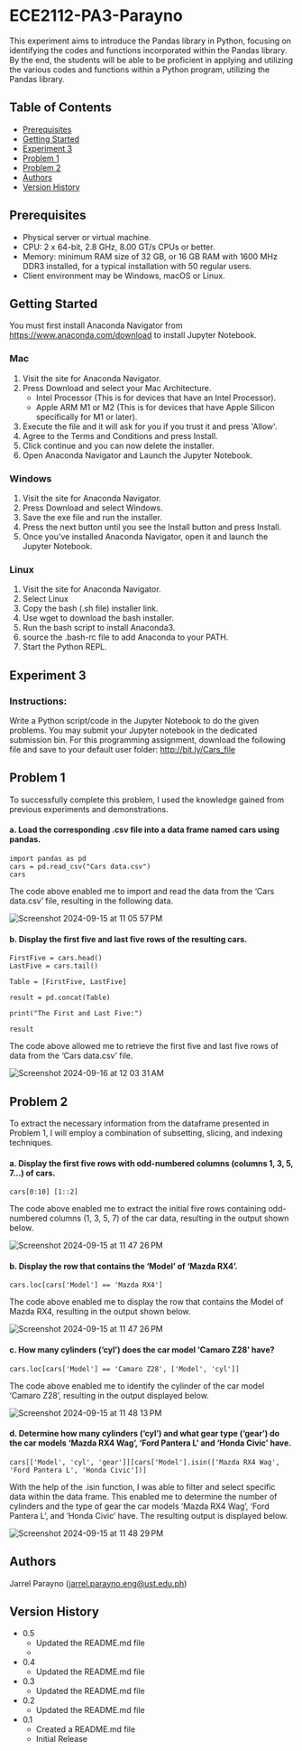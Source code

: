 # ECE2112-PA3-Parayno

This experiment aims to introduce the Pandas library in Python, focusing on identifying the codes and functions incorporated within the Pandas library. By the end, the students will be able to be proficient in applying and utilizing the various codes and functions within a Python program, utilizing the Pandas library.

## Table of Contents
* [Prerequisites](#Prerequisites)
* [Getting Started](#Getting-Started)
* [Experiment 3](#Experiment-3)
* [Problem 1](#Problem-1)
* [Problem 2](#Problem-2)
* [Authors](#Authors)
* [Version History](#Version-History)

## Prerequisites 
* Physical server or virtual machine.
* CPU: 2 x 64-bit, 2.8 GHz, 8.00 GT/s CPUs or better.
* Memory: minimum RAM size of 32 GB, or 16 GB RAM with 1600 MHz DDR3 installed, for a typical installation with 50 regular users.
* Client environment may be Windows, macOS or Linux.
  
## Getting Started

You must first install Anaconda Navigator from https://www.anaconda.com/download to install Jupyter Notebook. 

### Mac
1. Visit the site for Anaconda Navigator.
2. Press Download and select your Mac Architecture.
   * Intel Processor (This is for devices that have an Intel Processor).
   * Apple ARM M1 or M2 (This is for devices that have Apple Silicon specifically for M1 or later).
3. Execute the file and it will ask for you if you trust it and press 'Allow'.
4. Agree to the Terms and Conditions and press Install.
5. Click continue and you can now delete the installer.
6. Open Anaconda Navigator and Launch the Jupyter Notebook.

### Windows
1. Visit the site for Anaconda Navigator.
2. Press Download and select Windows.
3. Save the exe file and run the installer.
4. Press the next button until you see the Install button and press Install.
5. Once you’ve installed Anaconda Navigator, open it and launch the Jupyter Notebook.

### Linux
1. Visit the site for Anaconda Navigator.
2. Select Linux
3. Copy the bash (.sh file) installer link.
4. Use wget to download the bash installer.
5. Run the bash script to install Anaconda3.
6. source the .bash-rc file to add Anaconda to your PATH.
7. Start the Python REPL.

## Experiment 3

### Instructions:
Write a Python script/code in the Jupyter Notebook to do the given problems. You may submit your Jupyter notebook in the dedicated submission bin.
For this programming assignment, download the following file and save to your default user folder:
http://bit.ly/Cars_file

## Problem 1

To successfully complete this problem, I used the knowledge gained from previous experiments and demonstrations.

#### a. Load the corresponding .csv file into a data frame named cars using pandas.

```
import pandas as pd
cars = pd.read_csv("Cars data.csv")
cars
```
The code above enabled me to import and read the data from the ‘Cars data.csv’ file, resulting in the following data.

![Screenshot 2024-09-15 at 11 05 57 PM](https://github.com/user-attachments/assets/41c0eae8-b1f1-4a1f-9f73-d27af61c56ce)

#### b. Display the first five and last five rows of the resulting cars.

```
FirstFive = cars.head()
LastFive = cars.tail()

Table = [FirstFive, LastFive]

result = pd.concat(Table)

print("The First and Last Five:")

result
```
The code above allowed me to retrieve the first five and last five rows of data from the ‘Cars data.csv’ file.

![Screenshot 2024-09-16 at 12 03 31 AM](https://github.com/user-attachments/assets/f3eb5014-bf16-43ed-a5b8-c417e06f24f1)

## Problem 2

To extract the necessary information from the dataframe presented in Problem 1, I will employ a combination of subsetting, slicing, and indexing techniques.

#### a. Display the first five rows with odd-numbered columns (columns 1, 3, 5, 7…) of cars.

```
cars[0:10] [1::2]
```

The code above enabled me to extract the initial five rows containing odd-numbered columns (1, 3, 5, 7) of the car data, resulting in the output shown below.

![Screenshot 2024-09-15 at 11 47 26 PM](https://github.com/user-attachments/assets/203f5c62-bf6b-4893-a384-0da96f77d59b)

#### b. Display the row that contains the ‘Model’ of ‘Mazda RX4’.

```
cars.loc[cars['Model'] == 'Mazda RX4']
```

The code above enabled me to display the row that contains the Model of Mazda RX4, resulting in the output shown below.

![Screenshot 2024-09-15 at 11 47 26 PM](https://github.com/user-attachments/assets/203f5c62-bf6b-4893-a384-0da96f77d59b)

#### c. How many cylinders (‘cyl’) does the car model ‘Camaro Z28’ have?

```
cars.loc[cars['Model'] == 'Camaro Z28', ['Model', 'cyl']]
```

The code above enabled me to identify the cylinder of the car model ‘Camaro Z28’, resulting in the output displayed below.

![Screenshot 2024-09-15 at 11 48 13 PM](https://github.com/user-attachments/assets/f7ebb04c-30aa-4ea1-af3f-eb495c71fec4)

#### d. Determine how many cylinders (‘cyl’) and what gear type (‘gear’) do the car models ‘Mazda RX4 Wag’, ‘Ford Pantera L’ and ‘Honda Civic’ have.

```
cars[['Model', 'cyl', 'gear']][cars['Model'].isin(['Mazda RX4 Wag', 'Ford Pantera L', 'Honda Civic'])]
```

With the help of the .isin function, I was able to filter and select specific data within the data frame. This enabled me to determine the number of cylinders and the type of gear the car models ‘Mazda RX4 Wag’, ‘Ford Pantera L’, and ‘Honda Civic’ have. The resulting output is displayed below.

![Screenshot 2024-09-15 at 11 48 29 PM](https://github.com/user-attachments/assets/d4f3d7fd-5c9c-423f-ba5f-d3b4c5d683ea)

## Authors
Jarrel Parayno (jarrel.parayno.eng@ust.edu.ph)

## Version History
* 0.5
  * Updated the README.md file
  * 
* 0.4
  * Updated the README.md file
* 0.3
  * Updated the README.md file
* 0.2
  * Updated the README.md file
* 0.1
  * Created a README.md file
  * Initial Release 
